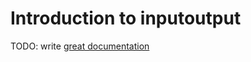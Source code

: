 # Introduction to inputoutput

TODO: write [great documentation](http://jacobian.org/writing/great-documentation/what-to-write/)
